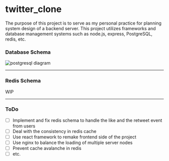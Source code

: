 # twitter_clone
The purpose of this project is to serve as my personal practice for planning system design of a backend server. This project utilizes frameworks and database management systems such as node.js, express, PostgreSQL, redis, etc.
### Database Schema
![postgresql diagram](https://github.com/Libright1558/twitter_clone/assets/19789411/bd732f7b-d03e-47ea-b433-5cafa9b580aa)

---
### Redis Schema
WIP

---
### ToDo
- [ ] Implement and fix redis schema to handle the like and the retweet event from users
- [ ] Deal with the consistency in redis cache
- [ ] Use react framework to remake frontend side of the project
- [ ] Use nginx to balance the loading of multiple server nodes
- [ ] Prevent cache avalanche in redis
- [ ] etc.
